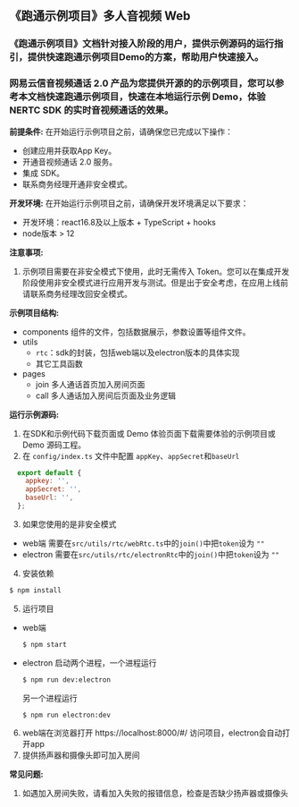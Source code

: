 ## 《跑通示例项目》多人音视频 Web
### 《跑通示例项目》文档针对接入阶段的用户，提供示例源码的运行指引，提供快速跑通示例项目Demo的方案，帮助用户快速接入。

### 网易云信音视频通话 2.0 产品为您提供开源的的示例项目，您可以参考本文档快速跑通示例项目，快速在本地运行示例 Demo，体验 NERTC SDK 的实时音视频通话的效果。

**前提条件:**
在开始运行示例项目之前，请确保您已完成以下操作：
- 创建应用并获取App Key。
- 开通音视频通话 2.0 服务。
- 集成 SDK。
- 联系商务经理开通非安全模式。

**开发环境:**
在开始运行示例项目之前，请确保开发环境满足以下要求：
- 开发环境：react16.8及以上版本 + TypeScript + hooks
- node版本 > 12

**注意事项:**
1. 示例项目需要在非安全模式下使用，此时无需传入 Token。您可以在集成开发阶段使用非安全模式进行应用开发与测试。但是出于安全考虑，在应用上线前请联系商务经理改回安全模式。

**示例项目结构:**
- components 组件的文件，包括数据展示，参数设置等组件文件。
- utils
  - `rtc`：sdk的封装，包括web端以及electron版本的具体实现
  - 其它工具函数
- pages
  - join 多人通话首页加入房间页面
  - call 多人通话加入房间后页面及业务逻辑

**运行示例源码:**
1. 在SDK和示例代码下载页面或 Demo 体验页面下载需要体验的示例项目或 Demo 源码工程。
2. 在 `config/index.ts` 文件中配置 `appKey`、`appSecret`和`baseUrl`
  ```js
    export default {
      appkey: '',
      appSecret: '',
      baseUrl: '',
    };
  ```
3. 如果您使用的是非安全模式
  - web端 需要在`src/utils/rtc/webRtc.ts`中的`join()`中把`token`设为 `""`
  - electron 需要在`src/utils/rtc/electronRtc`中的`join()`中把`token`设为 `""`
4. 安装依赖
  ```bash
  $ npm install
  ```
5. 运行项目
  - web端
    ```bash
    $ npm start
    ```
  - electron
    启动两个进程，一个进程运行
    ```bash
    $ npm run dev:electron
    ```
    另一个进程运行
    ```bash
    $ npm run electron:dev
    ```
6. web端在浏览器打开 https://localhost:8000/#/ 访问项目，electron会自动打开app
7. 提供扬声器和摄像头即可加入房间

**常见问题:**
1. 如遇加入房间失败，请看加入失败的报错信息，检查是否缺少扬声器或摄像头

